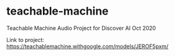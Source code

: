 # teachable-machine
Teachable Machine Audio Project for Discover AI Oct 2020

Link to project:
https://teachablemachine.withgoogle.com/models/JEROF5pxm/
